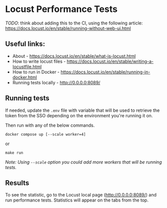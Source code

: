 # Locust Performance Tests

_TODO_: think about adding this to the CI, using the following article: https://docs.locust.io/en/stable/running-without-web-ui.html

## Useful links:

* About - https://docs.locust.io/en/stable/what-is-locust.html
* How to write locust files - https://docs.locust.io/en/stable/writing-a-locustfile.html
* How to run in Docker - https://docs.locust.io/en/stable/running-in-docker.html
* Running tests locally - http://0.0.0.0:8089/

## Running tests

If needed, update the `.env` file with variable that will be used to retrieve the token from the SSO depending on the environment you're running it on.

Then run with any of the below commands.
```shell
docker compose up [--scale worker=4]
```
or
```shell
make run
```
_Note: Using `--scale` option you could add more workers that will be running tests._

## Results
To see the statistic, go to the Locust local page (http://0.0.0.0:8089/) and run performance tests.
Statistics will appear on the tabs from the top.
